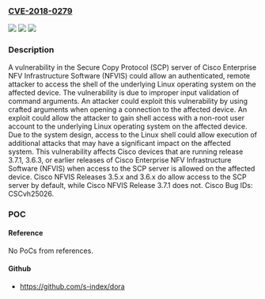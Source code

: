 ### [CVE-2018-0279](https://cve.mitre.org/cgi-bin/cvename.cgi?name=CVE-2018-0279)
![](https://img.shields.io/static/v1?label=Product&message=Cisco%20Enterprise%20NFV%20Infrastructure%20Software&color=blue)
![](https://img.shields.io/static/v1?label=Version&message=Cisco%20Enterprise%20NFV%20Infrastructure%20Software%20&color=brightgreen)
![](https://img.shields.io/static/v1?label=Vulnerability&message=CWE-20&color=brightgreen)

### Description

A vulnerability in the Secure Copy Protocol (SCP) server of Cisco Enterprise NFV Infrastructure Software (NFVIS) could allow an authenticated, remote attacker to access the shell of the underlying Linux operating system on the affected device. The vulnerability is due to improper input validation of command arguments. An attacker could exploit this vulnerability by using crafted arguments when opening a connection to the affected device. An exploit could allow the attacker to gain shell access with a non-root user account to the underlying Linux operating system on the affected device. Due to the system design, access to the Linux shell could allow execution of additional attacks that may have a significant impact on the affected system. This vulnerability affects Cisco devices that are running release 3.7.1, 3.6.3, or earlier releases of Cisco Enterprise NFV Infrastructure Software (NFVIS) when access to the SCP server is allowed on the affected device. Cisco NFVIS Releases 3.5.x and 3.6.x do allow access to the SCP server by default, while Cisco NFVIS Release 3.7.1 does not. Cisco Bug IDs: CSCvh25026.

### POC

#### Reference
No PoCs from references.

#### Github
- https://github.com/s-index/dora


